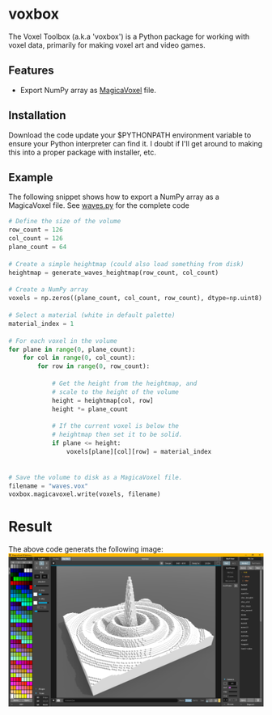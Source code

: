 # voxbox
The Voxel Toolbox (a.k.a 'voxbox') is a Python package for working with voxel data, primarily for making voxel art and video games.

## Features
* Export NumPy array as [MagicaVoxel](https://ephtracy.github.io/) file.

## Installation
Download the code update your $PYTHONPATH environment variable to ensure your Python interpreter can find it. I doubt if I'll get around to making this into a proper package with installer, etc.

## Example
The following snippet shows how to export a NumPy array as a MagicaVoxel file. See [waves.py](examples/waves/waves.py) for the complete code

```python
# Define the size of the volume
row_count = 126
col_count = 126
plane_count = 64

# Create a simple heightmap (could also load something from disk)
heightmap = generate_waves_heightmap(row_count, col_count)

# Create a NumPy array
voxels = np.zeros((plane_count, col_count, row_count), dtype=np.uint8)

# Select a material (white in default palette)
material_index = 1

# For each voxel in the volume
for plane in range(0, plane_count):
    for col in range(0, col_count):
        for row in range(0, row_count):

            # Get the height from the heightmap, and
            # scale to the height of the volume
            height = heightmap[col, row]
            height *= plane_count

            # If the current voxel is below the
            # heightmap then set it to be solid.
            if plane <= height:
                voxels[plane][col][row] = material_index 


# Save the volume to disk as a MagicaVoxel file.
filename = "waves.vox"
voxbox.magicavoxel.write(voxels, filename)
```
    
# Result
The above code generats the following image:
![Screenshot of result](examples/waves/result.png)
